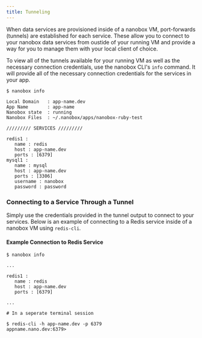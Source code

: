 ```yaml
---
title: Tunneling
---
```


When data services are provisioned inside of a nanobox VM, port-forwards (tunnels) are established for each service. These allow you to connect to your nanobox data services from oustide of your running VM and provide a way for you to manage them with your local client of choice.

To view all of the tunnels available for your running VM as well as the necessary connection credentials, use the nanobox CLI's `info` command. It will provide all of the necessary connection credentials for the services in your app.

```shell
$ nanobox info

Local Domain   : app-name.dev
App Name       : app-name
Nanobox state  : running
Nanobox Files  : ~/.nanobox/apps/nanobox-ruby-test

///////// SERVICES /////////

redis1 :
   name : redis
   host : app-name.dev
   ports : [6379]
mysql1 :
   name : mysql
   host : app-name.dev
   ports : [3306]
   username : nanobox
   password : password
```

### Connecting to a Service Through a Tunnel
Simply use the credentials provided in the tunnel output to connect to your services. Below is an example of connecting to a Redis service inside of a nanobox VM using `redis-cli`.

#### Example Connection to Redis Service
```shell
$ nanobox info

...

redis1 :
   name : redis
   host : app-name.dev
   ports : [6379]

...

# In a seperate terminal session

$ redis-cli -h app-name.dev -p 6379
appname.nano.dev:6379>
```